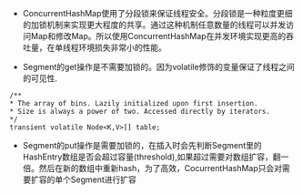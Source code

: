 

- ConcurrentHashMap使用了分段锁来保证线程安全。分段锁是一种粒度更细的加锁机制来实现更大程度的共享。通过这种机制任意数量的线程可以并发访问Map和修改Map。所以使用ConcurrentHashMap在并发环境实现更高的吞吐量，在单线程环境损失非常小的性能。

- Segment的get操作是不需要加锁的。因为volatile修饰的变量保证了线程之间的可见性.

```
/**
* The array of bins. Lazily initialized upon first insertion.
* Size is always a power of two. Accessed directly by iterators.
*/
transient volatile Node<K,V>[] table;
```


- Segment的put操作是需要加锁的，在插入时会先判断Segment里的HashEntry数组是否会超过容量(threshold),如果超过需要对数组扩容，翻一倍。然后在新的数组中重新hash，为了高效，CocurrentHashMap只会对需要扩容的单个Segment进行扩容

